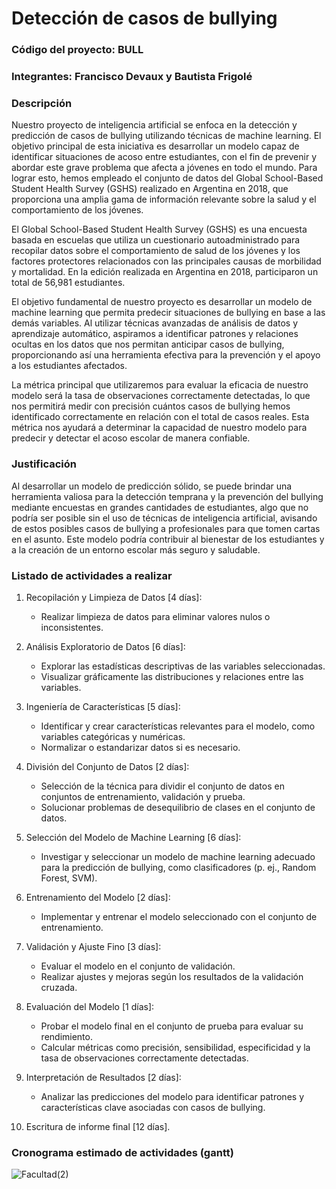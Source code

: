# Detección de casos de bullying

### Código del proyecto: BULL

### Integrantes: Francisco Devaux y Bautista Frigolé

### Descripción

Nuestro proyecto de inteligencia artificial se enfoca en la detección y predicción de casos de bullying utilizando técnicas de machine learning. El objetivo principal de esta iniciativa es desarrollar un modelo capaz de identificar situaciones de acoso entre estudiantes, con el fin de prevenir y abordar este grave problema que afecta a jóvenes en todo el mundo. Para lograr esto, hemos empleado el conjunto de datos del Global School-Based Student Health Survey (GSHS) realizado en Argentina en 2018, que proporciona una amplia gama de información relevante sobre la salud y el comportamiento de los jóvenes.

El Global School-Based Student Health Survey (GSHS) es una encuesta basada en escuelas que utiliza un cuestionario autoadministrado para recopilar datos sobre el comportamiento de salud de los jóvenes y los factores protectores relacionados con las principales causas de morbilidad y mortalidad. En la edición realizada en Argentina en 2018, participaron un total de 56,981 estudiantes.

El objetivo fundamental de nuestro proyecto es desarrollar un modelo de machine learning que permita predecir situaciones de bullying en base a las demás variables. Al utilizar técnicas avanzadas de análisis de datos y aprendizaje automático, aspiramos a identificar patrones y relaciones ocultas en los datos que nos permitan anticipar casos de bullying, proporcionando así una herramienta efectiva para la prevención y el apoyo a los estudiantes afectados.

La métrica principal que utilizaremos para evaluar la eficacia de nuestro modelo será la tasa de observaciones correctamente detectadas, lo que nos permitirá medir con precisión cuántos casos de bullying hemos identificado correctamente en relación con el total de casos reales. Esta métrica nos ayudará a determinar la capacidad de nuestro modelo para predecir y detectar el acoso escolar de manera confiable.

### Justificación

Al desarrollar un modelo de predicción sólido, se puede brindar una herramienta valiosa para la detección temprana y la prevención del bullying mediante encuestas en grandes cantidades de estudiantes, algo que no podría ser posible sin el uso de técnicas de inteligencia artificial, avisando de estos posibles casos de bullying a profesionales para que tomen cartas en el asunto. Este modelo podría contribuir al bienestar de los estudiantes y a la creación de un entorno escolar más seguro y saludable.

### Listado de actividades a realizar

1. Recopilación y Limpieza de Datos [4 días]:
   - Realizar limpieza de datos para eliminar valores nulos o inconsistentes.

2. Análisis Exploratorio de Datos [6 días]:
   - Explorar las estadísticas descriptivas de las variables seleccionadas.
   - Visualizar gráficamente las distribuciones y relaciones entre las variables.

3. Ingeniería de Características [5 días]:
   - Identificar y crear características relevantes para el modelo, como variables categóricas y numéricas.
   - Normalizar o estandarizar datos si es necesario.

4. División del Conjunto de Datos [2 días]:
   - Selección de la técnica para dividir el conjunto de datos en conjuntos de entrenamiento, validación y prueba.
   - Solucionar problemas de desequilibrio de clases en el conjunto de datos.

5. Selección del Modelo de Machine Learning [6 días]:
   - Investigar y seleccionar un modelo de machine learning adecuado para la predicción de bullying, como clasificadores (p. ej., Random Forest, SVM).

6. Entrenamiento del Modelo [2 días]:
   - Implementar y entrenar el modelo seleccionado con el conjunto de entrenamiento.

7. Validación y Ajuste Fino [3 días]:
   - Evaluar el modelo en el conjunto de validación.
   - Realizar ajustes y mejoras según los resultados de la validación cruzada.

8. Evaluación del Modelo [1 días]:
   - Probar el modelo final en el conjunto de prueba para evaluar su rendimiento.
   - Calcular métricas como precisión, sensibilidad, especificidad y la tasa de observaciones correctamente detectadas.

9. Interpretación de Resultados [2 días]:
   - Analizar las predicciones del modelo para identificar patrones y características clave asociadas con casos de bullying.

10. Escritura de informe final [12 días].

### Cronograma estimado de actividades (gantt)

![Facultad(2)](https://github.com/bautifrigole/ia-uncuyo-2023/assets/64384449/9d85c431-ba1c-4618-b2b5-a450254aa268)

